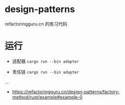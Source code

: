 # design-patterns
refactoringguru.cn 的练习代码

# 运行

- 适配器
`cargo run --bin adapter`

- 责任链
`cargo run --bin adapter`

...


* https://refactoringguru.cn/design-patterns/factory-method/rust/example#example-0
